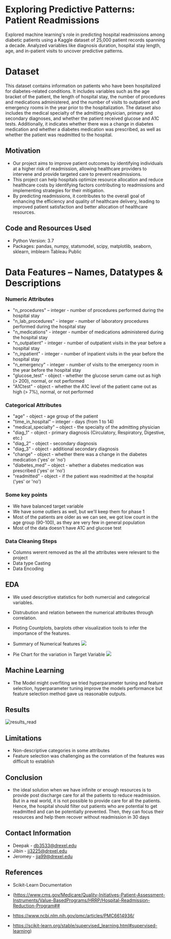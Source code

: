 # Exploring Predictive Patterns: Patient Readmissions
Explored machine learning's role in predicting hospital readmissions among diabetic patients using a Kaggle dataset of 25,000 patient records spanning a decade. Analyzed variables like diagnosis duration, hospital stay length, age, and in-patient visits to uncover predictive patterns.

# Dataset
This dataset contains information on patients who have been hospitalized for diabetes-related conditions. It includes variables such as the age bracket of the patient, the length of hospital stay, the number of procedures and medications administered, and the number of visits to outpatient and emergency rooms in the year prior to the hospitalization. The dataset also includes the medical specialty of the admitting physician, primary and secondary diagnoses, and whether the patient received glucose and A1C tests. Additionally, it indicates whether there was a change in diabetes medication and whether a diabetes medication was prescribed, as well as whether the patient was readmitted to the hospital.

## Motivation
- Our project aims to improve patient outcomes by identifying individuals at a higher risk of readmission, allowing healthcare providers to intervene and provide targeted care to prevent readmissions. 
- This project can help hospitals optimize resource allocation and reduce healthcare costs by identifying factors contributing to readmissions and implementing strategies for their mitigation. 
-  By predicting readmissions, it contributes to the overall goal of enhancing the efficiency and quality of healthcare delivery, leading to improved patient satisfaction and better allocation of healthcare resources.


## Code and Resources Used
- Python Version: 3.7
- Packages: pandas, numpy, statsmodel, scipy, matplotlib, seaborn, sklearn, imblearn Tableau Public

# Data Features – Names, Datatypes & Descriptions
### Numeric Attributes
- "n_procedures" – integer - number of procedures performed during the hospital stay
- "n_lab_procedures" - integer - number of laboratory procedures performed during the hospital stay
- "n_medications" - integer - number of medications administered during the hospital stay
- "n_outpatient" - integer - number of outpatient visits in the year before a hospital stay
- "n_inpatient" - integer - number of inpatient visits in the year before the hospital stay
- "n_emergency" - integer - number of visits to the emergency room in the year before the hospital stay
- "glucose_test" - object - whether the glucose serum came out as high (> 200), normal, or not performed
- "A1Ctest" - object - whether the A1C level of the patient came out as high (> 7%), normal, or not performed

### Categorical Attributes
- "age" - object - age group of the patient
- "time_in_hospital" – integer - days (from 1 to 14)
- "medical_specialty" – object - the specialty of the admitting physician
- "diag_1" - object - primary diagnosis (Circulatory, Respiratory, Digestive, etc.)
- "diag_2" - object - secondary diagnosis
- "diag_3" - object - additional secondary diagnosis
- "change" - object - whether there was a change in the diabetes medication ('yes' or 'no')
- "diabetes_med" – object - whether a diabetes medication was prescribed ('yes' or 'no')
- "readmitted" - object - if the patient was readmitted at the hospital ('yes' or 'no')

### Some key points
- We have balanced target variable
- We have some outliers as well, but we'll keep them for phase 1
- Most of the patients are older as we can see, we got low count in the age group (90-100), as they are very few in general population
- Most of the data doesn't have A1C and glucose test

### Data Cleaning Steps
- Columns werent removed as the all the attributes were relevant to the project
- Data type Casting
- Data Encoding


## EDA
- We used descriptive statistics for both numercial and categorical variables.
- Distrubution and relation between the numerical attributes through correlation.
- Ploting Countplots, barplots other visualization tools to infer the importance of the features.



- Summary of Numerical features
![](images/WhatsApp%20Image%202023-06-09%20at%2018.27.30.jpeg)

- Pie Chart for the variation in Target Variable
![](images/WhatsApp%20Image%202023-06-09%20at%2018.27.45.jpeg)



## Machine Learning
- The Model might overfiting we tried hyperparameter tuning and feature selection, hyperparameter tuning improve the models performance but feature selection method gave us reasonable outputs.


## Results
![results_read](https://github.com/dbhadouria10/Hospital-Readmission-Analysis/assets/136034965/03c097ea-036b-41e4-a5ae-a4e730a1e14b)




## Limitations
- Non-descriptive categories in some attributes
- Feature selection was challenging as the correlation of the features was difficult to establish


## Conclusion
- the ideal solution when we have infinite or enough resources is to provide post discharge care for all the patients to reduce readmission. But in a real world, it is not possible to provide care for all the patients. Hence, the hospital should filter out patients who are potential to get readmitted and can be potentially prevented. Then, they can focus their resources and help them recover without readmission in 30 days


## Contact Information
- Deepak - db3533@drexel.edu
- Jibin - jj3225@drexel.edu
- Jeromey - jja99@drexel.edu

## References
- Scikit-Learn Documentation
- (https://www.cms.gov/Medicare/Quality-Initiatives-Patient-Assessment-Instruments/Value-BasedPrograms/HRRP/Hospital-Readmission-Reduction-Program##​

- https://www.ncbi.nlm.nih.gov/pmc/articles/PMC6614936/​

- https://scikit-learn.org/stable/supervised_learning.html#supervised-learning​)
